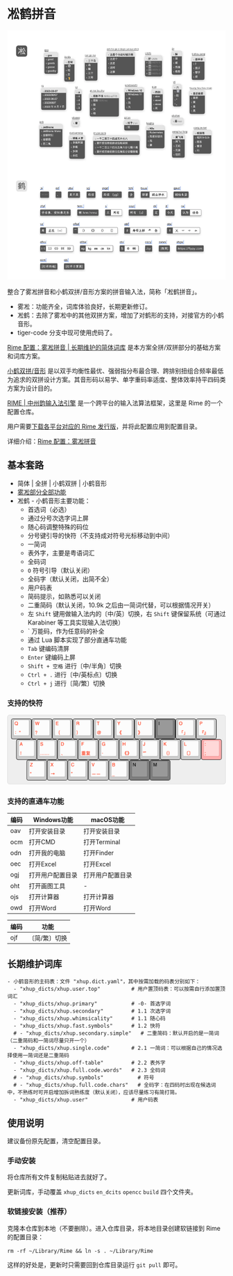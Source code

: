 # 凇鹤拼音

![demo](./others/demo_crane.webp)

整合了雾凇拼音和小鹤双拼/音形方案的拼音输入法，简称「凇鹤拼音」。

- 雾凇：功能齐全，词库体验良好，长期更新修订。
- 凇鹤：去除了雾凇中的其他双拼方案，增加了对鹤形的支持，对接官方的小鹤音形。
- tiger-code 分支中现可使用虎码了。

[Rime 配置：雾凇拼音 | 长期维护的简体词库](https://github.com/iDvel/rime-ice) 是本方案全拼/双拼部分的基础方案和词库方案。

[小鹤双拼/音形](https://www.flypy.com/) 是以双手均衡性最优、强弱指分布最合理、跨排别扭组合频率最低为追求的双拼设计方案。其音形码以易学、单字重码率适度、整体效率持平四码类方案为设计目的。

[RIME | 中州韵输入法引擎](https://rime.im/) 是一个跨平台的输入法算法框架，这里是 Rime 的一个配置仓库。

用户需要[下载各平台对应的 Rime 发行版](https://rime.im/download/)，并将此配置应用到配置目录。

详细介绍：[Rime 配置：雾凇拼音](https://dvel.me/posts/rime-ice/)


## 基本套路

- 简体 | 全拼 | 小鹤双拼 | 小鹤音形
- [雾凇部分全部功能](https://github.com/iDvel/rime-ice#%E5%9F%BA%E6%9C%AC%E5%A5%97%E8%B7%AF)
- 凇鹤 - 小鹤音形主要功能：
    - 首选词（必选）
    - 通过分号次选字词上屏
    - 随心码调整特殊的码位
    - 分号键引导的快符（不支持成对符号光标移动到中间）
    - 一简词
    - 表外字，主要是粤语词汇
    - 全码词
    - `O` 符号引导（默认关闭）
    - 全码字（默认关闭，出简不全）
    - 用户码表
    - 简码提示，如熟悉可以关闭
    - 二重简码（默认关闭，10.9k 之后由一简词代替，可以根据情况开关）
    - 左 `Shift` 键用做输入法内的〔中/英〕切换，右 `Shift` 键保留系统（可通过 Karabiner 等工具实现输入法切换）
    - \` 万能码，作为任意码的补全
    - 通过 Lua 脚本实现了部分直通车功能
    - `Tab` 键编码清屏
    - `Enter` 键编码上屏
    - `Shift + 空格` 进行〔中/半角〕切换
    - `Ctrl + .` 进行〔中/英标点〕切换
    - `Ctrl + j` 进行〔简/繁〕切换

### 支持的快符

![](others/fast-symbols.png)

<!--
http://www.keyboard-layout-editor.com/#/
[{t:"#ff0000"},"Q\n：“","W\n？","E\n（","R\n）","T\n@","Y\n《","U\n》",{c:"#7d7d7d",t:"#000000"},"I",{c:"#cccccc",t:"#ff0000"},"O\n「」","P\n『』"],
[{x:0.25},"A\n！","S\n……","D\n、","F\n重复","G\n·","H\n《》","J\n“”","K\n（）","L\n〔〕",{c:"#ffabab"},":\n;"],
[{x:0.75,c:"#cccccc"},"Z\n“","X\n→","C\n”","V\n——","B\n_",{c:"#7d7d7d",t:"#000000"},"N","M"]
 -->

### 支持的直通车功能

|编码|Windows功能|macOS功能|
|-|-|-|
|oav|打开安装目录|打开安装目录|
|ocm|打开CMD|打开Terminal|
|odn|打开我的电脑|打开Finder|
|oec|打开Excel|打开Excel|
|ogj|打开用户配置目录|打开用户配置目录|
|oht|打开画图工具|-|
|ojs|打开计算器|打开计算器|
|owd|打开Word|打开Word|

|编码|功能|
|-|-|
|ojf|〔简/繁〕切换|

## 长期维护词库

```
- 小鹤音形的主码表：文件 "xhup.dict.yaml"，其中按需加载的码表分别如下：
  - "xhup_dicts/xhup.user.top"          # 用户置顶码表：可以按需自行添加置顶词汇
  - "xhup_dicts/xhup.primary"           # -0- 首选字词
  - "xhup_dicts/xhup.secondary"         # 1.1 次选字词
  - "xhup_dicts/xhup.whimsicality"      # 1.1 随心码
  - "xhup_dicts/xhup.fast.symbols"      # 1.2 快符
  # - "xhup_dicts/xhup.secondary.simple"   # 二重简码：默认开启的是一简词（二重简码和一简词尽量只开一个）
  - "xhup_dicts/xhup.single.code"       # 2.1 一简词：可以根据自己的情况选择使用一简词还是二重简码
  - "xhup_dicts/xhup.off-table"         # 2.2 表外字
  - "xhup_dicts/xhup.full.code.words"   # 2.3 全码词
  # - "xhup_dicts/xhup.symbols"           # 符号
  # - "xhup_dicts/xhup.full.code.chars"   # 全码字：在四码时出现在候选词中，不熟练时可开启增加拆词熟练度（默认关闭），应该尽量练习有简打简。
  - "xhup_dicts/xhup.user"              # 用户码表
```

## 使用说明

建议备份原先配置，清空配置目录。

### 手动安装

将仓库所有文件复制粘贴进去就好了。

更新词库，手动覆盖 `xhup_dicts` `en_dcits` `opencc` `build` 四个文件夹。

### 软链接安装（推荐）

克隆本仓库到本地（不要删除）。进入仓库目录，将本地目录创建软链接到 Rime 的配置目录：

```
rm -rf ~/Library/Rime && ln -s . ~/Library/Rime
```

这样的好处是，更新时只需要回到仓库目录运行 `git pull` 即可。
